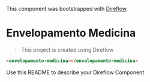 This component was bootstrapped with [Direflow](https://direflow.io).

# Envelopamento Medicina
> This project is created using Direflow

```html
<envelopamento-medicina></envelopamento-medicina>
```

Use this README to describe your Direflow Component